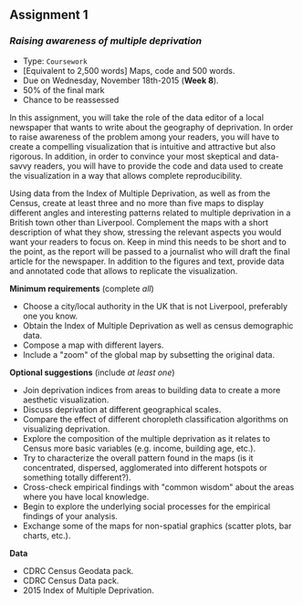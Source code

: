 <a name="task_01"></a>

## Assignment 1

### *Raising awareness of multiple deprivation*

* Type: `Coursework`
* [Equivalent to 2,500 words] Maps, code and 500 words.
* Due on Wednesday, November 18th-2015 (**Week 8**).
* 50% of the final mark
* Chance to be reassessed

In this assignment, you will take the role of the data editor of a local
newspaper that wants to write about the geography of deprivation. In order
to raise awareness of the problem among your readers, you will have to create
a compelling visualization that is intuitive and attractive but also rigorous. 
In addition, in order to convince your most skeptical and data-savvy readers, you
will have to provide the code and data used to create the visualization in
a way that allows complete reproducibility.

Using data from the Index of Multiple Deprivation, as well as from the Census, 
create at least three and no more than five maps to display different angles 
and interesting patterns related to multiple deprivation in a British town
other than Liverpool.
Complement the maps with a short description of what they show, stressing the
relevant aspects you would want your readers to focus on. Keep in mind this
needs to be short and to the point, as the report will be passed to a
journalist who will draft the final article for the newspaper. In addition to
the figures and text, provide data and annotated code that allows to replicate the
visualization.

**Minimum requirements** (complete *all*)

* Choose a city/local authority in the UK that is not Liverpool, preferably one you know.
* Obtain the Index of Multiple Deprivation as well as census
  demographic data.
* Compose a map with different layers.
* Include a "zoom" of the global map by subsetting the original data.

**Optional suggestions** (include *at least one*)

* Join deprivation indices from areas to building data to create a more
  aesthetic visualization.
* Discuss deprivation at different geographical scales.
* Compare the effect of different choropleth classification algorithms on
  visualizing deprivation.
* Explore the composition of the multiple deprivation as it relates to Census
  more basic variables (e.g. income, building age, etc.).
* Try to characterize the overall pattern found in the maps (is it
  concentrated, dispersed, agglomerated into different hotspots or something
  totally different?).
* Cross-check empirical findings with "common wisdom" about the areas where you
  have local knowledge.
* Begin to explore the underlying social processes for the empirical findings of your
  analysis.
* Exchange some of the maps for non-spatial graphics (scatter plots, bar
  charts, etc.).

**Data**

* CDRC Census Geodata pack.
* CDRC Census Data pack.
* 2015 Index of Multiple Deprivation.

